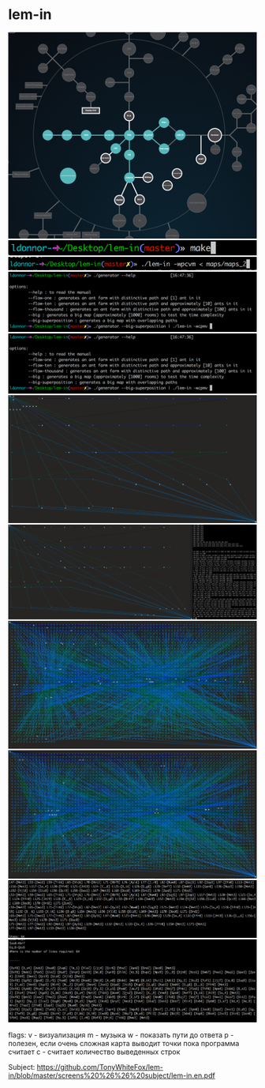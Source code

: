 # lem-in
![screenshot of sample](https://github.com/TonyWhiteFox/lem-in/blob/master/screens%20%26%26%20subject/Tree.png)
![screenshot of sample](https://github.com/TonyWhiteFox/lem-in/blob/master/screens%20%26%26%20subject/start.png)
![screenshot of sample](https://github.com/TonyWhiteFox/lem-in/blob/master/screens%20%26%26%20subject/start1.png)
![screenshot of sample](https://github.com/TonyWhiteFox/lem-in/blob/master/screens%20%26%26%20subject/start2.png)
![screenshot of sample](https://github.com/TonyWhiteFox/lem-in/blob/master/screens%20%26%26%20subject/start2.png)
![screenshot of sample](https://github.com/TonyWhiteFox/lem-in/blob/master/screens%20%26%26%20subject/sample1.png)
![screenshot of sample](https://github.com/TonyWhiteFox/lem-in/blob/master/screens%20%26%26%20subject/sample2.png)
![screenshot of sample](https://github.com/TonyWhiteFox/lem-in/blob/master/screens%20%26%26%20subject/sample3.png)
![screenshot of sample](https://github.com/TonyWhiteFox/lem-in/blob/master/screens%20%26%26%20subject/sample4.png)
![screenshot of sample](https://github.com/TonyWhiteFox/lem-in/blob/master/screens%20%26%26%20subject/sample5.png)
![screenshot of sample](https://github.com/TonyWhiteFox/lem-in/blob/master/screens%20%26%26%20subject/sample6.png)

flags:
v - визуализация
m - музыка
w - показать пути до ответа
p - полезен, если очень сложная карта выводит точки пока программа считает
c - считает количество выведенных строк

Subject: https://github.com/TonyWhiteFox/lem-in/blob/master/screens%20%26%26%20subject/lem-in.en.pdf
